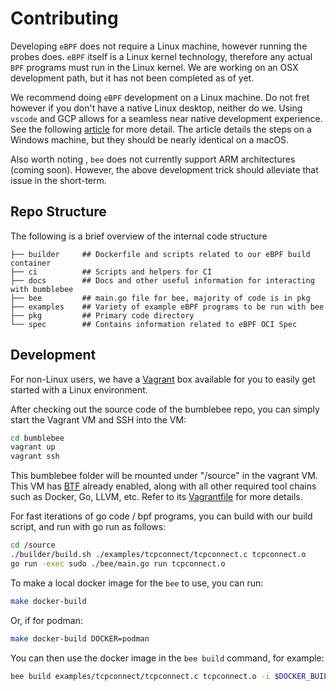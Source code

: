 # Contributing

Developing `eBPF` does not require a Linux machine, however running the probes does. `eBPF` itself is a Linux kernel technology, therefore any actual `BPF` programs must run in the Linux kernel. We are working on an OSX development path, but it has not been completed as of yet.

We recommend doing `eBPF` development on a Linux machine. Do not fret however if you don't have a native Linux desktop, neither do we. Using `vscode` and GCP allows for a seamless near native development experience. See the following [article](https://safwene-benaich.medium.com/developing-on-remote-vm-via-vscode-using-google-clouds-iap-6b6549f9270c) for more detail. The article details the steps on a Windows machine, but they should be nearly identical on a macOS. 

Also worth noting , `bee` does not currently support ARM architectures (coming soon). However, the above development trick should alleviate that issue in the short-term.

## Repo Structure

The following is a brief overview of the internal code structure

```.
├── builder     ## Dockerfile and scripts related to our eBPF build container
├── ci          ## Scripts and helpers for CI
├── docs        ## Docs and other useful information for interacting with bumblebee
├── bee         ## main.go file for bee, majority of code is in pkg
├── examples    ## Variety of example eBPF programs to be run with bee
├── pkg         ## Primary code directory
└── spec        ## Contains information related to eBPF OCI Spec
```

## Development

For non-Linux users, we have a [Vagrant](https://learn.hashicorp.com/tutorials/vagrant/getting-started-install) box available for you to easily get started with a Linux environment. 

After checking out the source code of the bumblebee repo, you can simply start the Vagrant VM and SSH into the VM:

```bash
cd bumblebee
vagrant up
vagrant ssh
```

This bumblebee folder will be mounted under "/source" in the vagrant VM. This VM has [BTF](https://www.kernel.org/doc/html/latest/bpf/btf.html) already enabled, along with all other required tool chains such as Docker, Go, LLVM, etc. Refer to its [Vagrantfile](/Vagrantfile) for more details.

For fast iterations of go code / bpf programs, you can build with our build script, and run with go run as follows:

```bash
cd /source
./builder/build.sh ./examples/tcpconnect/tcpconnect.c tcpconnect.o
go run -exec sudo ./bee/main.go run tcpconnect.o
```

To make a local docker image for the `bee` to use, you can run:

```bash
make docker-build
```

Or, if for podman:

```bash
make docker-build DOCKER=podman
```

You can then use the docker image in the `bee build` command, for example:

```bash
bee build examples/tcpconnect/tcpconnect.c tcpconnect.o -i $DOCKER_BUILT_IMAGE
```
